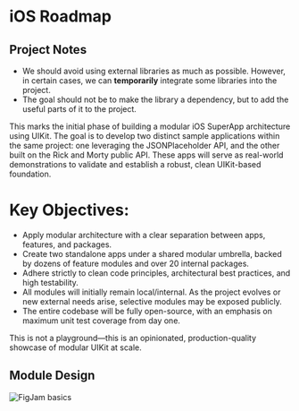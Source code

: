 # iOS Roadmap  

## Project Notes

- We should avoid using external libraries as much as possible. However, in certain cases, we can **temporarily** integrate some libraries into the project.
- The goal should not be to make the library a dependency, but to add the useful parts of it to the project.

This marks the initial phase of building a modular iOS SuperApp architecture using UIKit. The goal is to develop two distinct sample applications within the same project: one leveraging the JSONPlaceholder API, and the other built on the Rick and Morty public API. These apps will serve as real-world demonstrations to validate and establish a robust, clean UIKit-based foundation.

# Key Objectives:

* Apply modular architecture with a clear separation between apps, features, and packages.
* Create two standalone apps under a shared modular umbrella, backed by dozens of feature modules and over 20 internal packages.
* Adhere strictly to clean code principles, architectural best practices, and high testability.
* All modules will initially remain local/internal. As the project evolves or new external needs arise, selective modules may be exposed publicly.
* The entire codebase will be fully open-source, with an emphasis on maximum unit test coverage from day one.

This is not a playground—this is an opinionated, production-quality showcase of modular UIKit at scale.

## Module Design
![FigJam basics](https://github.com/user-attachments/assets/07986721-f39a-4954-8bcc-390284b9db6a)
